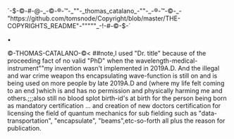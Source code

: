 `-$-©-#-@-_-©-®-™-_""-_thomas_catalano_-""-_-®-™-©-_-"https://github.com/tomsnode/Copyright/blob/master/THE-COPYRIGHTS_README"-"""""_-!-#-©-$-´


•



©-THOMAS-CATALANO-©<
##note,I used "Dr. title" because of the proceeding fact of no valid "PhD"
when the wavelength-medical-instrument""my invention wasn't implemented in 2019A.D. And the illegal and war crime weapon ths encapsulating wave-function is still on and is being used on more people by late 2019A.D and (where my life felt coming to an end )which is and has no permission and physically harming me and others.;;;also still no blood splot birth-id's at birth for the person being born as mandatory certification ... and creation of new doctors certification for licensing the field of quantum mechanics for sub fielding such as "data-transportation", "encapsulate", "beams",etc-so-forth all plus the reason for publication.
